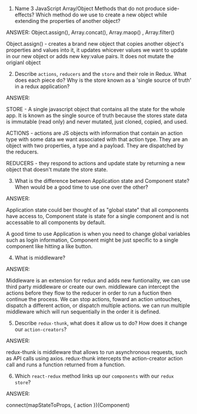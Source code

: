 1.  Name 3 JavaScript Array/Object Methods that do not produce side-effects? Which method do we use to create a new object while extending the properties of another object?

ANSWER:
Object.assign(), Array.concat(), Array.maop() , Array.filter()

Object.assign() - creates a brand new object that copies another object's properties and values into it, it updates whicever values we want to update in our new object or adds new key:value pairs. It does not mutate the origianl object




2.  Describe `actions`, `reducers` and the `store` and their role in Redux. What does each piece do? Why is the store known as a 'single source of truth' in a redux application?

ANSWER:

STORE - A single javascript object that contains all the state for the whole app. It is known as the single source of truth because the stores state data is immutable (read only) and never mutated, just cloned, copied, and used.

ACTIONS - actions are JS objects with information that contain an action type with some data we want associated with that action type. They are an object with two properties, a type and a payload. They are dispatched by the reducers.

REDUCERS - they respond to actions and update state by returning a new object that doesn't mutate the store state.





3.  What is the difference between Application state and Component state? When would be a good time to use one over the other?

ANSWER:

Application state could ber thought of as "global state" that all components have access to, Component state is state for a single component and is not accessable to all components by default.

A good time to use Application is when you need to change global variables such as login information, Component might be just specific to a single component like hitting a like button.



4.  What is middleware?


ANSWER:

Middleware is an extension for redux and adds new funtionality, we can use third party middleware or create our own. middleware can intercept the actions before they flow to the reducer in order to run a fuction then continue the process. We can stop actions, foward an action untouches, dispatch a different action, or dispatch multiple actions. we can run multiple middleware which will run sequentially in the order it is defined. 



5.  Describe `redux-thunk`, what does it allow us to do? How does it change our `action-creators`?


ANSWER:

redux-thunk is middleware that allows to run asynchronous requests, such as API calls using axios. redux-thunk intercepts the action-creator action call and runs a function returned from a function.




6.  Which `react-redux` method links up our `components` with our `redux store`?


ANSWER: 

connect(mapStateToProps, { action })(Component)

